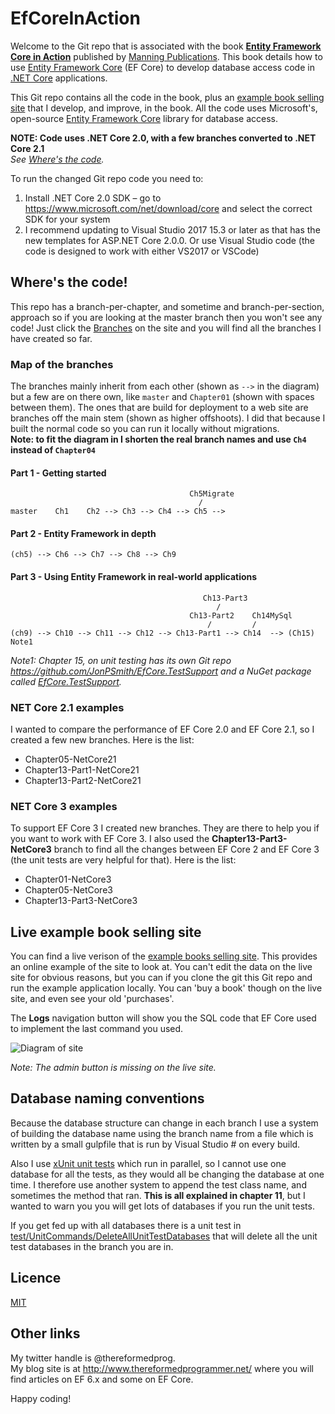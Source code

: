 # EfCoreInAction

Welcome to the Git repo that is associated with the book
**[Entity Framework Core in Action](https://www.manning.com/books/entity-framework-core-in-action?a_aid=su4utaraxuTre8tuthup&a_bid=4cef27ce)**
published by [Manning Publications](https://www.manning.com/).
This book details how to use 
[Entity Framework Core](https://docs.microsoft.com/en-us/ef/core/index) (EF Core)
to develop database access code in [.NET Core](https://www.microsoft.com/net) applications.

This Git repo contains all the code in the book, plus an
[example book selling site](http://efcoreinaction.com/)
that I develop, and improve, in the book.
All the code uses Microsoft's, open-source 
[Entity Framework Core](https://docs.microsoft.com/en-us/ef/core/index) library for database access.

**NOTE: Code uses .NET Core 2.0, with a few branches converted to .NET Core 2.1**  
*See [Where's the code](#wheres-the-code).*

To run the changed Git repo code you need to:

1. Install .NET Core 2.0 SDK – go to https://www.microsoft.com/net/download/core and select the correct SDK for your system
2. I recommend updating to Visual Studio 2017 15.3 or later as that has the new templates for ASP.NET Core 2.0.0. Or use Visual Studio code (the code is designed to work with either VS2017 or VSCode)

## Where's the code!

This repo has a branch-per-chapter, and sometime and branch-per-section, approach
so if you are looking at the master branch then you won't see any code!
Just click the [Branches](https://github.com/JonPSmith/EfCoreInAction/branches) on the site and you will
find all the branches I have created so far.

### Map of the branches

The branches mainly inherit from each other (shown as `-->` in the diagram)
but a few are on there own, like `master` and `Chapter01` (shown with spaces between them).
The ones that are build for deployment to a web site are branches off the main stem (shown as higher offshoots).
I did that because I built the normal code so you can run it locally without migrations.  
**Note: to fit the diagram in I shorten the real branch names and use `Ch4` instead of `Chapter04`**

#### Part 1 - Getting started

```plaintext
                                        Ch5Migrate
                                          /
master    Ch1    Ch2 --> Ch3 --> Ch4 --> Ch5 -->
```

#### Part 2 - Entity Framework in depth

```plaintext
(ch5) --> Ch6 --> Ch7 --> Ch8 --> Ch9
```

#### Part 3 - Using Entity Framework in real-world applications

```plaintext
                                           Ch13-Part3
                                              /
                                        Ch13-Part2    Ch14MySql
                                            /         /
(ch9) --> Ch10 --> Ch11 --> Ch12 --> Ch13-Part1 --> Ch14  --> (Ch15) Note1
```
*Note1: Chapter 15, on unit testing has its own Git repo https://github.com/JonPSmith/EfCore.TestSupport 
and a NuGet package called [EfCore.TestSupport](https://www.nuget.org/packages/EfCore.TestSupport/).*

### NET Core 2.1 examples

I wanted to compare the performance of EF Core 2.0 and EF Core 2.1, so I created a few new branches.
Here is the list:

* Chapter05-NetCore21
* Chapter13-Part1-NetCore21
* Chapter13-Part2-NetCore21

### NET Core 3 examples

To support EF Core 3 I created new branches. They are there to help you if you want to work with EF Core 3.
I also used the **Chapter13-Part3-NetCore3** branch to find all the changes between EF Core 2 and EF Core 3 (the unit tests are very helpful for that).
Here is the list:

* Chapter01-NetCore3
* Chapter05-NetCore3
* Chapter13-Part3-NetCore3

## Live example book selling site

You can find a live verison of the [example books selling site](http://efcoreinaction.com/).
This provides an online example of the site to look at. You can't edit the data on the live site for obvious reasons,
but you can if you clone the git this Git repo and run the example application locally.
You can 'buy a book' though on the live site, and even see your old 'purchases'.

The **Logs** navigation button will show you the SQL code that EF Core used to implement the last command you used.

![Diagram of site](https://github.com/JonPSmith/EfCoreInAction/blob/master/ExampleBookSellingSite.png)

*Note: The admin button is missing on the live site.*

## Database naming conventions

Because the database structure can change in each branch I use a system of building the database name 
using the branch name from a file which is written by a small gulpfile that is run by Visual Studio #
on every build.

Also I use [xUnit unit tests](https://xunit.github.io/) which run in parallel, so I cannot use one
database for all the tests, as they would all be changing the database at one time.
I therefore use another system to append the test class name, and sometimes the method that ran.
**This is all explained in chapter 11**, but I wanted to warn you you will get lots of databases 
if you run the unit tests.

If you get fed up with all databases there is a unit test in 
[test/UnitCommands/DeleteAllUnitTestDatabases](https://github.com/JonPSmith/EfCoreInAction/blob/Chapter02/Test/UnitCommands/DeleteAllUnitTestDatabases.cs)
that will delete all the unit test databases in the branch you are in.

## Licence 

[MIT](https://github.com/JonPSmith/EfCoreInAction/blob/master/LICENSE)

## Other links
My twitter handle is @thereformedprog.  
My blog site is at http://www.thereformedprogrammer.net/ where you will find articles on EF 6.x
and some on EF Core.

Happy coding!